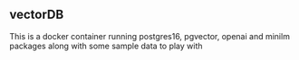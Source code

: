 ## vectorDB

This is a docker container running postgres16, pgvector, openai and minilm packages along with some sample data to play with

